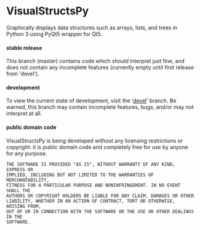 # VisualStructsPy

Graphically displays data structures such as arrays, lists, and trees in Python 3 using PyQt5 wrapper for Qt5.                                                    

#### stable release

This branch (master) contains code which *should* interpret just fine, and does not contain any incomplete features 
(currently empty until first release from 'devel').  

#### development

To view the current state of development, visit the '[devel](https://github.com/chrismabon/VisualStructsPy/tree/devel)' branch.
Be warned, this branch may contain incomplete features, bugs, and/or may not interpret at all. 

#### public domain code

VisualStructsPy is being developed without any licensing restrictions or copyright: it is public domain code and 
completely free for use by anyone for any purpose.

```
THE SOFTWARE IS PROVIDED "AS IS", WITHOUT WARRANTY OF ANY KIND, EXPRESS OR
IMPLIED, INCLUDING BUT NOT LIMITED TO THE WARRANTIES OF MERCHANTABILITY,
FITNESS FOR A PARTICULAR PURPOSE AND NONINFRINGEMENT. IN NO EVENT SHALL THE
AUTHORS OR COPYRIGHT HOLDERS BE LIABLE FOR ANY CLAIM, DAMAGES OR OTHER
LIABILITY, WHETHER IN AN ACTION OF CONTRACT, TORT OR OTHERWISE, ARISING FROM,
OUT OF OR IN CONNECTION WITH THE SOFTWARE OR THE USE OR OTHER DEALINGS IN THE
SOFTWARE.
```  